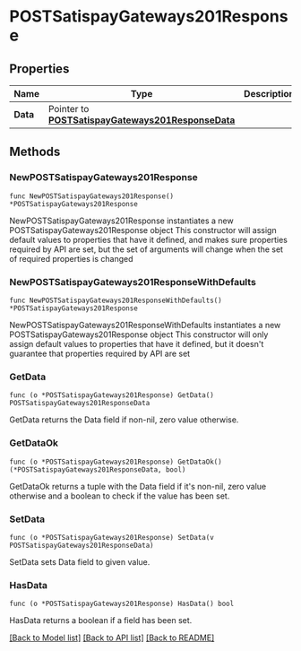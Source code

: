 # POSTSatispayGateways201Response

## Properties

Name | Type | Description | Notes
------------ | ------------- | ------------- | -------------
**Data** | Pointer to [**POSTSatispayGateways201ResponseData**](POSTSatispayGateways201ResponseData.md) |  | [optional] 

## Methods

### NewPOSTSatispayGateways201Response

`func NewPOSTSatispayGateways201Response() *POSTSatispayGateways201Response`

NewPOSTSatispayGateways201Response instantiates a new POSTSatispayGateways201Response object
This constructor will assign default values to properties that have it defined,
and makes sure properties required by API are set, but the set of arguments
will change when the set of required properties is changed

### NewPOSTSatispayGateways201ResponseWithDefaults

`func NewPOSTSatispayGateways201ResponseWithDefaults() *POSTSatispayGateways201Response`

NewPOSTSatispayGateways201ResponseWithDefaults instantiates a new POSTSatispayGateways201Response object
This constructor will only assign default values to properties that have it defined,
but it doesn't guarantee that properties required by API are set

### GetData

`func (o *POSTSatispayGateways201Response) GetData() POSTSatispayGateways201ResponseData`

GetData returns the Data field if non-nil, zero value otherwise.

### GetDataOk

`func (o *POSTSatispayGateways201Response) GetDataOk() (*POSTSatispayGateways201ResponseData, bool)`

GetDataOk returns a tuple with the Data field if it's non-nil, zero value otherwise
and a boolean to check if the value has been set.

### SetData

`func (o *POSTSatispayGateways201Response) SetData(v POSTSatispayGateways201ResponseData)`

SetData sets Data field to given value.

### HasData

`func (o *POSTSatispayGateways201Response) HasData() bool`

HasData returns a boolean if a field has been set.


[[Back to Model list]](../README.md#documentation-for-models) [[Back to API list]](../README.md#documentation-for-api-endpoints) [[Back to README]](../README.md)


